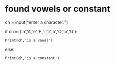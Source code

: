 # found vowels or constant


ch = input("enter a character:")

if ch in ('a','A','e','E','i','I','o','O','u','U'):

    Print(ch,'is a vowel')

else:

    Print(ch,'is a constant')
